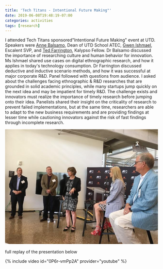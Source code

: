 ```yaml
---
title: 'Tech Titans - Intentional Future Making"'
date: 2019-06-08T19:48:19-07:00
categories: activities 
tags: [research]
---
```

I attended Tech Titans sponsored"Intentional Future Making" event at UTD. Speakers were [Anne Balsamo](https://www.linkedin.com/in/ACoAAAAALU4Ba16OMdCIed1pE5E06_NLx1YTEVw/), Dean of UTD School ATEC, [Gwen Ishmael](https://www.linkedin.com/in/ACoAAAAMauwB4ZcCzpnYfkRGE00jXzCVzRmDtIA/), Escalent SVP, and [Ted Farrington](https://www.linkedin.com/in/ACoAAAD0UigBMPl9rcW4pGvgo8vKd1cu1JafsfQ/), Kalypso Fellow. Dr Balsamo discussed the importance of researching culture and human behavior for innovation. Ms Ishmael shared use cases on digital ethnographic research, and how it applies in today's technology consumption. Dr Farrington discussed deductive and inductive scenario methods, and how it was successful at major corporate R&D. Panel followed with questions from audience. I asked about the challenges facing ethnographic & R&D researches that are grounded in solid academic principles, while many startups jump quickly on the next idea and may be impatient for timely R&D. The challenge exists and innovators must realize the importance of timely research before jumping onto their idea. Panelists shared their insight on the criticality of research to prevent failed implementations, but at the same time, researchers are able to adapt to the new business requirements and are providing findings at lesser time while cautioning innovators against the risk of fast findings through incomplete research.

![image 1](/assets/images/events/0-5.jpeg)

full replay of the presentation below

{% include video id="0P6r-vmPp2A" provider="youtube" %}

